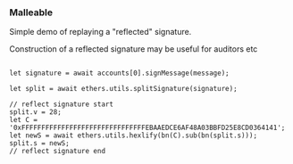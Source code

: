 ### Malleable

Simple demo of replaying a "reflected" signature.

Construction of a reflected signature may be useful for auditors etc

```

let signature = await accounts[0].signMessage(message);

let split = await ethers.utils.splitSignature(signature);

// reflect signature start
split.v = 28;
let C = '0xFFFFFFFFFFFFFFFFFFFFFFFFFFFFFFFEBAAEDCE6AF48A03BBFD25E8CD0364141';
let newS = await ethers.utils.hexlify(bn(C).sub(bn(split.s)));
split.s = newS;
// reflect signature end
```
